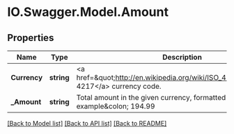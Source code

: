 # IO.Swagger.Model.Amount
## Properties

Name | Type | Description | Notes
------------ | ------------- | ------------- | -------------
**Currency** | **string** | &lt;a href&#x3D;\&quot;http://en.wikipedia.org/wiki/ISO_4217\&quot;&gt;ISO 4217&lt;/a&gt; currency code. | 
**_Amount** | **string** | Total amount in the given currency, formatted appropriately. For example&amp;colon; 194.99 | 

[[Back to Model list]](../README.md#documentation-for-models) [[Back to API list]](../README.md#documentation-for-api-endpoints) [[Back to README]](../README.md)


